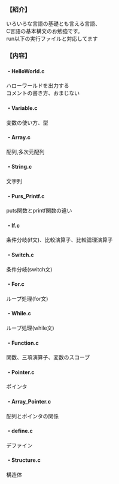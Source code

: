 ### 【紹介】  
いろいろな言語の基礎とも言える言語、  
C言語の基本構文のお勉強です。  
run以下の実行ファイルと対応してます  

### 【内容】  
#### ・HelloWorld.c  
ハローワールドを出力する  
コメントの書き方、おまじない  

#### ・Variable.c  
変数の使い方、型
  
#### ・Array.c  
配列,多次元配列  
  
#### ・String.c  
文字列  
  
#### ・Purs_Printf.c  
puts関数とprintf関数の違い  
  
#### ・If.c  
条件分岐(if文)、比較演算子、比較論理演算子  
  
#### ・Switch.c  
条件分岐(switch文)  
  
#### ・For.c  
ループ処理(for文)  
  
#### ・While.c  
ループ処理(while文)  
  
#### ・Function.c  
関数、三項演算子、変数のスコープ  
  
#### ・Pointer.c  
ポインタ  
  
#### ・Array_Pointer.c  
配列とポインタの関係  
  
#### ・define.c  
デファイン  
  
#### ・Structure.c  
構造体  
  